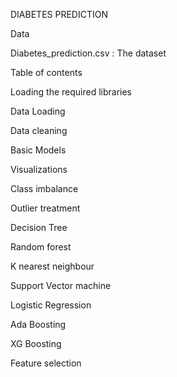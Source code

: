 DIABETES PREDICTION

Data

Diabetes_prediction.csv : The dataset


Table of contents

Loading the required libraries

Data Loading

Data cleaning

Basic Models

Visualizations

Class imbalance

Outlier treatment

Decision Tree

Random forest

K nearest neighbour

Support Vector machine

Logistic Regression

Ada Boosting

XG Boosting

Feature selection
